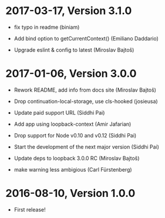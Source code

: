 2017-03-17, Version 3.1.0
=========================

 * fix typo in readme (biniam)

 * Add bind option to getCurrentContext() (Emiliano Daddario)

 * Upgrade eslint & config to latest (Miroslav Bajtoš)


2017-01-06, Version 3.0.0
=========================

 * Rework README, add info from docs site (Miroslav Bajtoš)

 * Drop continuation-local-storage, use cls-hooked (josieusa)

 * Update paid support URL (Siddhi Pai)

 * Add app using loopback-context (Amir Jafarian)

 * Drop support for Node v0.10 and v0.12 (Siddhi Pai)

 * Start the development of the next major version (Siddhi Pai)

 * Update deps to loopback 3.0.0 RC (Miroslav Bajtoš)

 * make warning less ambigious (Carl Fürstenberg)


2016-08-10, Version 1.0.0
=========================

 * First release!
